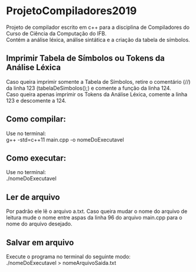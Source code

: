 #  ProjetoCompiladores2019  
Projeto de compilador escrito em c++ para a disciplina de Compiladores do Curso de Ciência da Computação do IFB.  
Contém a análise léxica, análise sintática e a criação da tabela de símbolos. 

## Imprimir Tabela de Símbolos ou Tokens da Análise Léxica  
Caso queira imprimir somente a Tabela de Símbolos, retire o comentário (//) da linha 123 (tabelaDeSimbolos();) 
e comente a função da linha 124.  
Caso queira apenas imprimir os Tokens da Análise Léxica, comente a linha 123 e descomente a 124.  
  
  
## Como compilar:  
Use no terminal:  
    g++ -std=c++11 main.cpp -o nomeDoExecutavel  
  
## Como executar:  
Use no terminal:  
    ./nomeDoExecutavel  
  
## Ler de arquivo
Por padrão ele lê o arquivo a.txt. Caso queira mudar o nome do arquivo de leitura mude o nome entre aspas da linha 96 do arquivo main.cpp para o nome do arquivo desejado.  
  
## Salvar em arquivo  
Execute o programa no terminal do seguinte modo:  
    ./nomeDoExecutavel > nomeArquivoSaida.txt 
  
